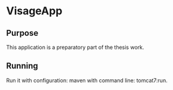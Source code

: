 # VisageApp

## Purpose

This application is a preparatory part of the thesis work.

## Running

Run it with configuration: maven with command line: tomcat7:run.

